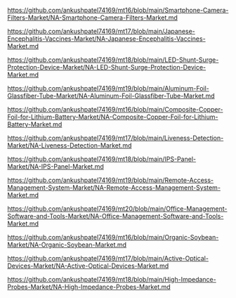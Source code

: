 <p><a href="https://github.com/ankushpatel74169/mt16/blob/main/Smartphone-Camera-Filters-Market/NA-Smartphone-Camera-Filters-Market.md">https://github.com/ankushpatel74169/mt16/blob/main/Smartphone-Camera-Filters-Market/NA-Smartphone-Camera-Filters-Market.md</a></p><p><a href="https://github.com/ankushpatel74169/mt17/blob/main/Japanese-Encephalitis-Vaccines-Market/NA-Japanese-Encephalitis-Vaccines-Market.md">https://github.com/ankushpatel74169/mt17/blob/main/Japanese-Encephalitis-Vaccines-Market/NA-Japanese-Encephalitis-Vaccines-Market.md</a></p><p><a href="https://github.com/ankushpatel74169/mt18/blob/main/LED-Shunt-Surge-Protection-Device-Market/NA-LED-Shunt-Surge-Protection-Device-Market.md">https://github.com/ankushpatel74169/mt18/blob/main/LED-Shunt-Surge-Protection-Device-Market/NA-LED-Shunt-Surge-Protection-Device-Market.md</a></p><p><a href="https://github.com/ankushpatel74169/mt19/blob/main/Aluminum-Foil-Glassfiber-Tube-Market/NA-Aluminum-Foil-Glassfiber-Tube-Market.md">https://github.com/ankushpatel74169/mt19/blob/main/Aluminum-Foil-Glassfiber-Tube-Market/NA-Aluminum-Foil-Glassfiber-Tube-Market.md</a></p><p><a href="https://github.com/ankushpatel74169/mt16/blob/main/Composite-Copper-Foil-for-Lithium-Battery-Market/NA-Composite-Copper-Foil-for-Lithium-Battery-Market.md">https://github.com/ankushpatel74169/mt16/blob/main/Composite-Copper-Foil-for-Lithium-Battery-Market/NA-Composite-Copper-Foil-for-Lithium-Battery-Market.md</a></p><p><a href="https://github.com/ankushpatel74169/mt17/blob/main/Liveness-Detection-Market/NA-Liveness-Detection-Market.md">https://github.com/ankushpatel74169/mt17/blob/main/Liveness-Detection-Market/NA-Liveness-Detection-Market.md</a></p><p><a href="https://github.com/ankushpatel74169/mt18/blob/main/IPS-Panel-Market/NA-IPS-Panel-Market.md">https://github.com/ankushpatel74169/mt18/blob/main/IPS-Panel-Market/NA-IPS-Panel-Market.md</a></p><p><a href="https://github.com/ankushpatel74169/mt19/blob/main/Remote-Access-Management-System-Market/NA-Remote-Access-Management-System-Market.md">https://github.com/ankushpatel74169/mt19/blob/main/Remote-Access-Management-System-Market/NA-Remote-Access-Management-System-Market.md</a></p><p><a href="https://github.com/ankushpatel74169/mt20/blob/main/Office-Management-Software-and-Tools-Market/NA-Office-Management-Software-and-Tools-Market.md">https://github.com/ankushpatel74169/mt20/blob/main/Office-Management-Software-and-Tools-Market/NA-Office-Management-Software-and-Tools-Market.md</a></p><p><a href="https://github.com/ankushpatel74169/mt16/blob/main/Organic-Soybean-Market/NA-Organic-Soybean-Market.md">https://github.com/ankushpatel74169/mt16/blob/main/Organic-Soybean-Market/NA-Organic-Soybean-Market.md</a></p><p><a href="https://github.com/ankushpatel74169/mt17/blob/main/Active-Optical-Devices-Market/NA-Active-Optical-Devices-Market.md">https://github.com/ankushpatel74169/mt17/blob/main/Active-Optical-Devices-Market/NA-Active-Optical-Devices-Market.md</a></p><p><a href="https://github.com/ankushpatel74169/mt18/blob/main/High-Impedance-Probes-Market/NA-High-Impedance-Probes-Market.md">https://github.com/ankushpatel74169/mt18/blob/main/High-Impedance-Probes-Market/NA-High-Impedance-Probes-Market.md</a></p>
